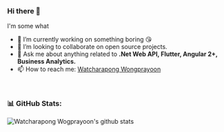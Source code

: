 ### Hi there 👋

<!--
**Wongprayoon/Wongprayoon** is a ✨ _special_ ✨ repository because its `README.md` (this file) appears on your GitHub profile.
-->

I'm some what
- 🔭 I’m currently working on something boring 😘 <!-- - 🌱 I’m currently learning ... -->
- 👯 I’m looking to collaborate on open source projects.
- 💬 Ask me about anything related to <b>.Net Web API, Flutter, Angular 2+, Business Analytics.</b>
- 📫 How to reach me: [Watcharapong Wongprayoon](mailto:wongprayoon.w@gmail.com)
<!-- - 😄 Pronouns: ... -->
<!-- - ⚡ Fun fact: ... -->

<!--
### Connect with me:

[<img align="left" alt="Watcharapong-Vongprayoon | LinkedIn" width="22px" src="https://cdn.jsdelivr.net/npm/simple-icons@v3/icons/linkedin.svg" />][linkedin]
[<img align="left" alt="Wongprayoon | GitHub" width="22px" src="https://cdn.jsdelivr.net/npm/simple-icons@v3/icons/github.svg" />][github]

<br />

### Languages and Tools:
<img align="left" alt="Android" width="26px" src="https://raw.githubusercontent.com/github/explore/80688e429a7d4ef2fca1e82350fe8e3517d3494d/topics/android/android.png" />
<img align="left" alt="Git" width="26px" src="https://raw.githubusercontent.com/github/explore/80688e429a7d4ef2fca1e82350fe8e3517d3494d/topics/git/git.png" />
<img align="left" alt="GitHub" width="26px" src="https://raw.githubusercontent.com/github/explore/78df643247d429f6cc873026c0622819ad797942/topics/github/github.png" />
<img align="left" alt="Terminal" width="26px" src="https://raw.githubusercontent.com/github/explore/80688e429a7d4ef2fca1e82350fe8e3517d3494d/topics/terminal/terminal.png" />
<img align="left" alt="Node.js" width="26px" src="https://raw.githubusercontent.com/github/explore/80688e429a7d4ef2fca1e82350fe8e3517d3494d/topics/nodejs/nodejs.png" />
<img align="left" alt="XCode" width="26px" src="https://raw.githubusercontent.com/github/explore/80688e429a7d4ef2fca1e82350fe8e3517d3494d/topics/xcode/xcode.png" />
<img align="left" alt="Visual Studio Code" width="26px" src="https://raw.githubusercontent.com/github/explore/80688e429a7d4ef2fca1e82350fe8e3517d3494d/topics/visual-studio-code/visual-studio-code.png" />
<img align="left" alt="AWS" width="26px" src="https://raw.githubusercontent.com/github/explore/80688e429a7d4ef2fca1e82350fe8e3517d3494d/topics/aws/aws.png" />

<br />
-->
<br />

### 📊 GitHub Stats:
![Watcharapong Wogprayoon's github stats](https://github-readme-stats.vercel.app/api?username=wongprayoon&show_icons=true&theme=dracula&count_private=true&include_all_commits=true&hide=contribs,issues,stars)
